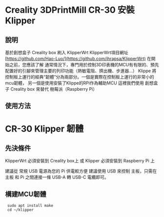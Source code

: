 # Creality 3DPrintMill CR-30 安裝 Klipper 
## 說明
基於創想盒子 Creality box 刷入 KlipperWrt
KlipperWrt項目網址
<br>[https://github.com/Hao-Luo/](https://github.com/ihrapsa/KlipperWrt)
在開始之前，您應該了解 
通常情況下，專門用於控制3D印表機的MCU有有限的、預先配置好的引腳來管理主要的列印功能（熱敏電阻、擠出機、步進器...）
Klippe 將控制板上運行的經典“韌體”分為兩部分。一個是實際在控制板上運行的非常小的mcu韌體，
另一個是使用安裝了Klippe的RPi作為輔助MCU
這裡我們使用 創想盒子 Creality box 來替代 樹莓派（Raspberry Pi）


## 使用方法



# CR-30 Klipper 韌體
## 先決條件
KlipperWrt 必須安裝到 Creality box上
或
Klipper 必須安裝到 Raspberry Pi 上

建議從 常規 USB 電源為您的 Pi 供電較方便
建議使用 USB 來控制 主板，只需在 主板 和 Pi 之間連接一條 USB-A 轉 USB-C 電纜即可。

## 構建MCU韌體
````
 sudo apt install make
 cd ~/klipper
````
